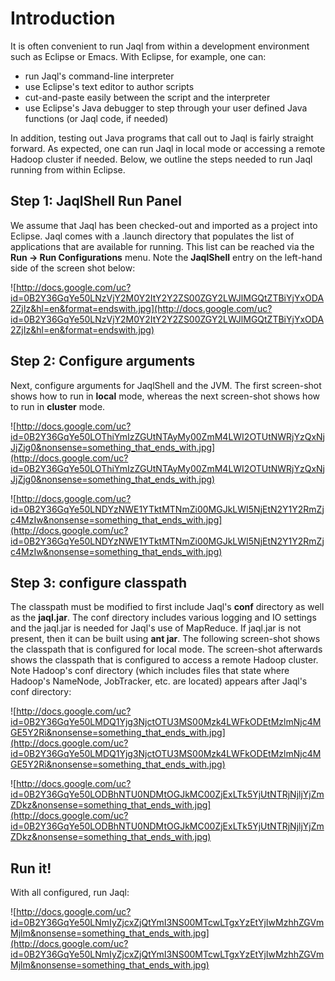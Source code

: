 # Introduction #

It is often convenient to run Jaql from within a development environment such as Eclipse or Emacs. With Eclipse, for example, one can:

  * run Jaql's command-line interpreter
  * use Eclipse's text editor to author scripts
  * cut-and-paste easily between the script and the interpreter
  * use Eclipse's Java debugger to step through your user defined Java functions (or Jaql code, if needed)

In addition, testing out Java programs that call out to Jaql is fairly straight forward. As expected, one can run Jaql in local mode or accessing a remote Hadoop cluster if needed. Below, we outline the steps needed to run Jaql running from within Eclipse.

## Step 1: JaqlShell **Run** Panel ##
We assume that Jaql has been checked-out and imported as a project into Eclipse. Jaql comes with a .launch directory that populates the list of applications that are available for running. This list can be reached via the **Run -> Run Configurations** menu. Note the **JaqlShell** entry on the left-hand side of the screen shot below:

![http://docs.google.com/uc?id=0B2Y36GqYe50LNzVjY2M0Y2ItY2Y2ZS00ZGY2LWJlMGQtZTBiYjYxODA2ZjIz&hl=en&format=endswith.jpg](http://docs.google.com/uc?id=0B2Y36GqYe50LNzVjY2M0Y2ItY2Y2ZS00ZGY2LWJlMGQtZTBiYjYxODA2ZjIz&hl=en&format=endswith.jpg)

## Step 2: Configure arguments ##

Next, configure arguments for JaqlShell and the JVM. The first screen-shot shows how to run in **local** mode, whereas the next screen-shot shows how to run in **cluster** mode.

![http://docs.google.com/uc?id=0B2Y36GqYe50LOThiYmIzZGUtNTAyMy00ZmM4LWI2OTUtNWRjYzQxNjJjZjg0&nonsense=something_that_ends_with.jpg](http://docs.google.com/uc?id=0B2Y36GqYe50LOThiYmIzZGUtNTAyMy00ZmM4LWI2OTUtNWRjYzQxNjJjZjg0&nonsense=something_that_ends_with.jpg)

![http://docs.google.com/uc?id=0B2Y36GqYe50LNDYzNWE1YTktMTNmZi00MGJkLWI5NjEtN2Y1Y2RmZjc4MzIw&nonsense=something_that_ends_with.jpg](http://docs.google.com/uc?id=0B2Y36GqYe50LNDYzNWE1YTktMTNmZi00MGJkLWI5NjEtN2Y1Y2RmZjc4MzIw&nonsense=something_that_ends_with.jpg)

## Step 3: configure classpath ##
The classpath must be modified to first include Jaql's **conf** directory as well as the **jaql.jar**. The conf directory includes various logging and IO settings and the jaql.jar is needed for Jaql's use of MapReduce. If jaql.jar is not present, then it can be built using **ant jar**. The following screen-shot shows the classpath that is configured for local mode. The screen-shot afterwards shows the classpath that is configured to access a remote Hadoop cluster. Note Hadoop's conf directory (which includes files that state where Hadoop's NameNode, JobTracker, etc. are located) appears after Jaql's conf directory:

![http://docs.google.com/uc?id=0B2Y36GqYe50LMDQ1Yjg3NjctOTU3MS00Mzk4LWFkODEtMzlmNjc4MGE5Y2Ri&nonsense=something_that_ends_with.jpg](http://docs.google.com/uc?id=0B2Y36GqYe50LMDQ1Yjg3NjctOTU3MS00Mzk4LWFkODEtMzlmNjc4MGE5Y2Ri&nonsense=something_that_ends_with.jpg)

![http://docs.google.com/uc?id=0B2Y36GqYe50LODBhNTU0NDMtOGJkMC00ZjExLTk5YjUtNTRjNjljYjZmZDkz&nonsense=something_that_ends_with.jpg](http://docs.google.com/uc?id=0B2Y36GqYe50LODBhNTU0NDMtOGJkMC00ZjExLTk5YjUtNTRjNjljYjZmZDkz&nonsense=something_that_ends_with.jpg)

## Run it! ##
With all configured, run Jaql:

![http://docs.google.com/uc?id=0B2Y36GqYe50LNmIyZjcxZjQtYmI3NS00MTcwLTgxYzEtYjIwMzhhZGVmMjlm&nonsense=something_that_ends_with.jpg](http://docs.google.com/uc?id=0B2Y36GqYe50LNmIyZjcxZjQtYmI3NS00MTcwLTgxYzEtYjIwMzhhZGVmMjlm&nonsense=something_that_ends_with.jpg)